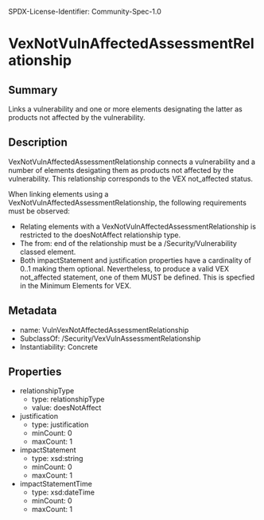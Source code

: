 SPDX-License-Identifier: Community-Spec-1.0

# VexNotVulnAffectedAssessmentRelationship

## Summary

Links a vulnerability and one or more elements designating the latter as products
not affected by the vulnerability.

## Description

VexNotVulnAffectedAssessmentRelationship connects a vulnerability and a number
of elements desigating them as products not affected by the vulnerability.
This relationship corresponds to the VEX not_affected status.

When linking elements using a VexNotVulnAffectedAssessmentRelationship, the
following requirements must be observed:

- Relating elements with a VexNotVulnAffectedAssessmentRelationship is restricted
to the doesNotAffect relationship type.
- The from: end of the relationship must be a /Security/Vulnerability classed
element.
- Both impactStatement and justification properties have a cardinality of
0..1 making them optional. Nevertheless, to produce a valid VEX not_affected
statement, one of them MUST be defined. This is specfied in the Minimum Elements
for VEX.

## Metadata

- name: VulnVexNotAffectedAssessmentRelationship
- SubclassOf:  /Security/VexVulnAssessmentRelationship
- Instantiability: Concrete

## Properties

- relationshipType
  - type: relationshipType
  - value: doesNotAffect
- justification
  - type: justification
  - minCount: 0
  - maxCount: 1
- impactStatement
  - type: xsd:string
  - minCount: 0
  - maxCount: 1
- impactStatementTime
  - type: xsd:dateTime
  - minCount: 0
  - maxCount: 1
